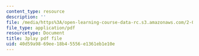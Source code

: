 ```yaml
---
content_type: resource
description: ''
file: /media/https%3A/open-learning-course-data-rc.s3.amazonaws.com/2-087-engineering-math-differential-equations-and-linear-algebra-fall-2014/40d59a9869ee18b45556e1361eb1e10e_xvTYUnqn2wY.pdf
file_type: application/pdf
resourcetype: Document
title: 3play pdf file
uid: 40d59a98-69ee-18b4-5556-e1361eb1e10e
---
```

